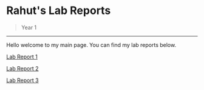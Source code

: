 # Rahut's Lab Reports
> Year 1
---
Hello welcome to my main page. You can find my lab reports below.

[Lab Report 1](https://rahut3.github.io/cse15l-lab-reports/Score)

[Lab Report 2](https://rahut3.github.io/cse15l-lab-reports/Score2)

[Lab Report 3](https://rahut3.github.io/cse15l-lab-reports/Score3)
